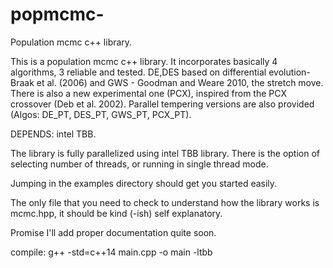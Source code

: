 # popmcmc-
Population mcmc c++ library.

This is a population mcmc c++ library. It incorporates basically 4 algorithms, 3 reliable and tested. 
DE,DES based on differential evolution- Braak et al. (2006)
and GWS - Goodman and Weare 2010, the stretch move.  There is also a new experimental one (PCX), 
inspired from the PCX crossover (Deb et al. 2002). Parallel tempering versions are also provided 
(Algos: DE_PT, DES_PT, GWS_PT, PCX_PT). 

DEPENDS: intel TBB. 

The library is fully parallelized using intel TBB library. There is the option of selecting number of threads, 
or running in single thread mode. 

Jumping in the examples directory should get you started easily. 

The only file that you need to check to understand how the library works is mcmc.hpp, it should be kind (-ish) self explanatory. 

Promise I'll add proper documentation quite soon. 

compile: g++ -std=c++14 main.cpp -o main -ltbb 

